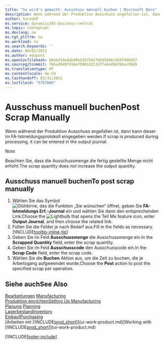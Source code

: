 ```yaml
---
title: "So wird's gemacht: Ausschuss manuell buchen | Microsoft Docs"
description: Wenn während der Produktion Ausschuss angefallen ist, dann kann dieser im FA-Istmeldungsprotokoll eingegeben werden. Beachten Sie, dass die Ausschussmenge die fertig gestellte Menge nicht erhöht.
author: SorenGP
ms.service: dynamics365-business-central
ms.topic: conceptual
ms.devlang: na
ms.tgt_pltfrm: na
ms.workload: na
ms.search.keywords: ''
ms.date: 04/01/2021
ms.author: edupont
ms.openlocfilehash: b0abd3da4abd0b91b7541fb545606c569f98b987
ms.sourcegitcommit: 766e2840fd16efb901d211d7fa64d96766ac99d9
ms.translationtype: HT
ms.contentlocale: de-CH
ms.lasthandoff: 03/31/2021
ms.locfileid: "5787866"
---
```

# <a name="post-scrap-manually"></a><span data-ttu-id="375ee-104">Ausschuss manuell buchen</span><span class="sxs-lookup"><span data-stu-id="375ee-104">Post Scrap Manually</span></span>
<span data-ttu-id="375ee-105">Wenn während der Produktion Ausschuss angefallen ist, dann kann dieser im FA-Istmeldungsprotokoll eingegeben werden.</span><span class="sxs-lookup"><span data-stu-id="375ee-105">If scrap is produced during processing, it can be entered in the output journal.</span></span> 

> [!NOTE]
> <span data-ttu-id="375ee-106">Beachten Sie, dass die Ausschussmenge die fertig gestellte Menge nicht erhöht.</span><span class="sxs-lookup"><span data-stu-id="375ee-106">The scrap quantity does not increase the output quantity.</span></span>  

## <a name="to-post-scrap-manually"></a><span data-ttu-id="375ee-107">Ausschuss manuell buchen</span><span class="sxs-lookup"><span data-stu-id="375ee-107">To post scrap manually</span></span>  
1. <span data-ttu-id="375ee-108">Wählen Sie das Symbol ![Glühbirne, das die Funktion „Sie wünschen“ öffnet](media/ui-search/search_small.png "Tell Me-Funktion"), geben Sie **FA-Istmeldungs Erf.-Journal** ein und wählen Sie dann den entsprechenden Link.</span><span class="sxs-lookup"><span data-stu-id="375ee-108">Choose the ![Lightbulb that opens the Tell Me feature](media/ui-search/search_small.png "Tell me what you want to do") icon, enter **Output Journal**, and then choose the related link.</span></span>  
2. <span data-ttu-id="375ee-109">Füllen Sie die Felder je nach Bedarf aus.</span><span class="sxs-lookup"><span data-stu-id="375ee-109">Fill in the fields as necessary.</span></span> [!INCLUDE[tooltip-inline-tip](includes/tooltip-inline-tip_md.md)]  
3. <span data-ttu-id="375ee-110">Geben Sie im Feld **Ausschussmenge** die Ausschussmenge ein.</span><span class="sxs-lookup"><span data-stu-id="375ee-110">In the **Scrapped Quantity** field, enter the scrap quantity.</span></span>  
4. <span data-ttu-id="375ee-111">Geben Sie im Feld **Ausschusscode** den Ausschusscode ein.</span><span class="sxs-lookup"><span data-stu-id="375ee-111">In the **Scrap Code** field, enter the scrap code.</span></span>  
5. <span data-ttu-id="375ee-112">Wählen Sie die **Buchen** Aktion aus, um die Zeit zu buchen, die je Arbeitsgang aufgewendet wurde.</span><span class="sxs-lookup"><span data-stu-id="375ee-112">Choose the **Post** action to post the specified scrap per operation.</span></span>  

## <a name="see-also"></a><span data-ttu-id="375ee-113">Siehe auch</span><span class="sxs-lookup"><span data-stu-id="375ee-113">See Also</span></span>  
<span data-ttu-id="375ee-114">[Bearbeitungen](production-manage-manufacturing.md)  </span><span class="sxs-lookup"><span data-stu-id="375ee-114">[Manufacturing](production-manage-manufacturing.md)  </span></span>  
[<span data-ttu-id="375ee-115">Produktion einrichten</span><span class="sxs-lookup"><span data-stu-id="375ee-115">Setting Up Manufacturing</span></span>](production-configure-production-processes.md)  
<span data-ttu-id="375ee-116">[Planung](production-planning.md)    </span><span class="sxs-lookup"><span data-stu-id="375ee-116">[Planning](production-planning.md)    </span></span>  
[<span data-ttu-id="375ee-117">Lagerbestand</span><span class="sxs-lookup"><span data-stu-id="375ee-117">Inventory</span></span>](inventory-manage-inventory.md)  
[<span data-ttu-id="375ee-118">Einkauf</span><span class="sxs-lookup"><span data-stu-id="375ee-118">Purchasing</span></span>](purchasing-manage-purchasing.md)  
<span data-ttu-id="375ee-119">[Arbeiten mit [!INCLUDE[prod_short](includes/prod_short.md)]](ui-work-product.md)</span><span class="sxs-lookup"><span data-stu-id="375ee-119">[Working with [!INCLUDE[prod_short](includes/prod_short.md)]](ui-work-product.md)</span></span>


[!INCLUDE[footer-include](includes/footer-banner.md)]